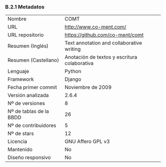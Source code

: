 ### B.2.1 Metadatos

<table>
  <tr>
    <td>Nombre</td>
    <td>COMT</td>
  </tr>
  <tr>
    <td>URL</td>
    <td><a href="http://www.co-ment.com/">http://www.co-ment.com/</a></td>
  </tr>
  <tr>
    <td>URL repositorio</td>
    <td><a href="https://github.com/co-ment/comt">https://github.com/co-ment/comt</a></td>
  </tr>
  <tr>
    <td>Resumen (Inglés)</td>
    <td>Text annotation and collaborative writing</td>
  </tr>
  <tr>
    <td>Resumen (Castellano)</td>
    <td>Anotación de textos y escritura colaborativa</td>
  </tr>
  <tr>
    <td>Lenguaje</td>
    <td>Python</td>
  </tr>
  <tr>
    <td>Framework</td>
    <td>Django</td>
  </tr>
  <tr>
    <td>Fecha primer commit</td>
    <td>Noviembre de 2009</td>
  </tr>
  <tr>
    <td>Versión analizada</td>
    <td>2.6.4</td>
  </tr>
  <tr>
    <td>Nº de versiones</td>
    <td>8</td>
  </tr>
  <tr>
    <td>Nº de tablas de la BBDD</td>
    <td>26</td>
  </tr>
  <tr>
    <td>Nº de contribuidores</td>
    <td>5</td>
  </tr>
  <tr>
    <td>Nº de stars</td>
    <td>12</td>
  </tr>
  <tr>
    <td>Licencia</td>
    <td>GNU Affero GPL v3</td>
  </tr>
  <tr>
    <td>Mantenido</td>
    <td>No</td>
  </tr>
  <tr>
    <td>Diseño responsivo</td>
    <td>No</td>
  </tr>
</table>
